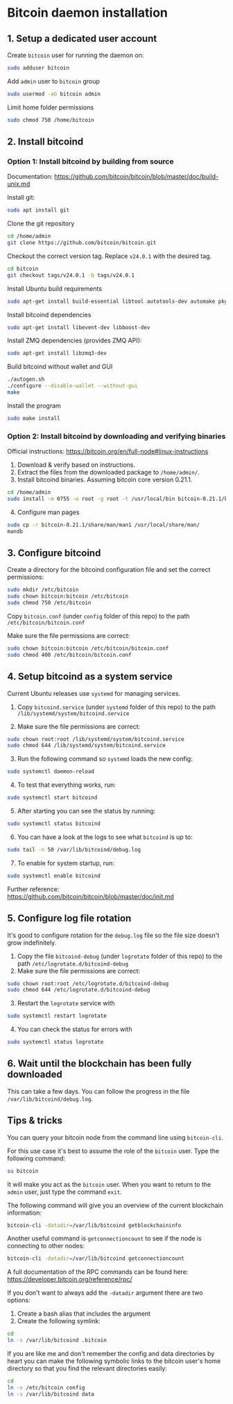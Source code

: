 # Bitcoin daemon installation

## 1. Setup a dedicated user account

Create `bitcoin` user for running the daemon on:
```bash
sudo adduser bitcoin
```
Add `admin` user to `bitcoin` group
```bash
sudo usermod -aG bitcoin admin
```
Limit home folder permissions
```bash
sudo chmod 750 /home/bitcoin
```

## 2. Install bitcoind

### Option 1: Install bitcoind by building from source

Documentation: https://github.com/bitcoin/bitcoin/blob/master/doc/build-unix.md

Install git:
```bash
sudo apt install git
```

Clone the git repository
```bash
cd /home/admin
git clone https://github.com/bitcoin/bitcoin.git
```

Checkout the correct version tag. Replace `v24.0.1` with the desired tag.
```bash
cd bitcoin
git checkout tags/v24.0.1 -b tags/v24.0.1
```

Install Ubuntu build requirements
```bash
sudo apt-get install build-essential libtool autotools-dev automake pkg-config bsdmainutils python3
```

Install bitcoind dependencies
```bash
sudo apt-get install libevent-dev libboost-dev
```

Install ZMQ dependencies (provides ZMQ API):
```bash
sudo apt-get install libzmq3-dev
```

Build bitcoind without wallet and GUI
```bash
./autogen.sh
./configure --disable-wallet --without-gui
make
```

Install the program
```bash
sudo make install
```

### Option 2: Install bitcoind by downloading and verifying binaries

Official instructions: https://bitcoin.org/en/full-node#linux-instructions

1. Download & verify based on instructions.
2. Extract the files from the downloaded package to `/home/admin/`.
3. Install bitcoind binaries. Assuming bitcoin core version 0.21.1.
```bash
cd /home/admin
sudo install -m 0755 -o root -g root -t /usr/local/bin bitcoin-0.21.1/bin/*
```

4. Configure man pages
``` bash
sudo cp -r bitcoin-0.21.1/share/man/man1 /usr/local/share/man/
mandb
```

## 3. Configure bitcoind

Create a directory for the bitcoind configuration file and set the correct permissions:
```bash
sudo mkdir /etc/bitcoin
sudo chown bitcoin:bitcoin /etc/bitcoin
sudo chmod 750 /etc/bitcoin
```

Copy `bitcoin.conf` (under `config` folder of this repo) to the path `/etc/bitcoin/bitcoin.conf`

Make sure the file permissions are correct:
```bash
sudo chown bitcoin:bitcoin /etc/bitcoin/bitcoin.conf
sudo chmod 400 /etc/bitcoin/bitcoin.conf
```

## 4. Setup bitcoind as a system service

Current Ubuntu releases use `systemd` for managing services.

1. Copy `bitcoind.service` (under `systemd` folder of this repo) to the path `/lib/systemd/system/bitcoind.service`

2. Make sure the file permissions are correct:
```bash
sudo chown root:root /lib/systemd/system/bitcoind.service
sudo chmod 644 /lib/systemd/system/bitcoind.service
```

3. Run the following command so `systemd` loads the new config:
```bash
sudo systemctl daemon-reload
```

4. To test that everything works, run:
``` bash
sudo systemctl start bitcoind
```

5. After starting you can see the status by running:
```bash
sudo systemctl status bitcoind
```

6. You can have a look at the logs to see what `bitcoind` is up to:
```bash
sudo tail -n 50 /var/lib/bitcoind/debug.log
```

7. To enable for system startup, run:
```bash
sudo systemctl enable bitcoind
```

Further reference: https://github.com/bitcoin/bitcoin/blob/master/doc/init.md

## 5. Configure log file rotation

It's good to configure rotation for the `debug.log` file so the file size doesn't grow indefinitely.

1. Copy the file `bitcoind-debug` (under `logrotate` folder of this repo) to the path `/etc/logrotate.d/bitcoind-debug`
2. Make sure the file permissions are correct:
```bash
sudo chown root:root /etc/logrotate.d/bitcoind-debug
sudo chmod 644 /etc/logrotate.d/bitcoind-debug
```

3. Restart the `logrotate` service with
```bash
sudo systemctl restart logrotate
```

4. You can check the status for errors with
```bash
sudo systemctl status logrotate
```

## 6. Wait until the blockchain has been fully downloaded

This can take a few days.
You can follow the progress in the file `/var/lib/bitcoind/debug.log`.

## Tips & tricks

You can query your bitcoin node from the command line using `bitcoin-cli`.

For this use case it's best to assume the role of the `bitcoin` user. Type the following command:
```bash
su bitcoin
```
It will make you act as the `bitcoin` user. When you want to return to the `admin` user, just type the command `exit`.

The following command will give you an overview of the current blockchain information:
```bash
bitcoin-cli -datadir=/var/lib/bitcoind getblockchaininfo
```

Another useful command is `getconnectioncount` to see if the node is connecting to other nodes:
```bash
bitcoin-cli -datadir=/var/lib/bitcoind getconnectioncount
```
A full documentation of the RPC commands can be found here: https://developer.bitcoin.org/reference/rpc/

If you don't want to always add the `-datadir` argument there are two options:
1. Create a bash alias that includes the argument
2. Create the following symlink:
```bash
cd
ln -s /var/lib/bitcoind .bitcoin
```

If you are like me and don't remember the config and data directories by heart you can make the
following symbolic links to the bitcoin user's home directory so that you find the relevant
directories easily:
```bash
cd
ln -s /etc/bitcoin config
ln -s /var/lib/bitcoind data
```

